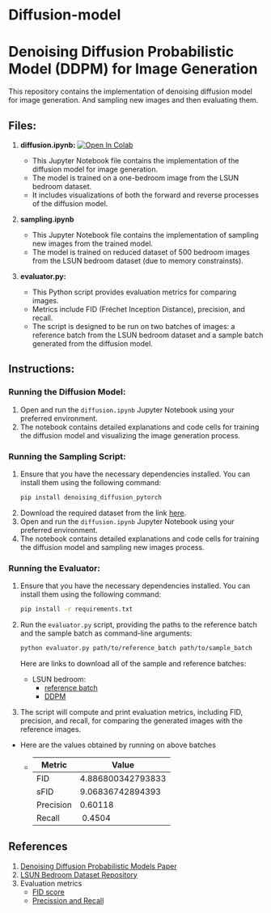 # Diffusion-model

# Denoising Diffusion Probabilistic Model (DDPM) for Image Generation

This repository contains the implementation of denoising diffusion model for image generation. And sampling new images and then evaluating them.
## Files:

1. **diffusion.ipynb:** [![Open In Colab](https://colab.research.google.com/assets/colab-badge.svg)](https://colab.research.google.com/drive/1hxVmxgzttsle-mGP5z9UHZcgNZqg9TXP?usp=sharing)
   - This Jupyter Notebook file contains the implementation of the diffusion model for image generation.
   - The model is trained on a one-bedroom image from the LSUN bedroom dataset.
   - It includes visualizations of both the forward and reverse processes of the diffusion model.

2. **sampling.ipynb**
   - This Jupyter Notebook file contains the implementation of sampling new images from the trained model.
   - The model is trained on reduced dataset of 500 bedroom images from the LSUN bedroom dataset (due to memory constrainsts).

3. **evaluator.py:**
   - This Python script provides evaluation metrics for comparing images.
   - Metrics include FID (Fréchet Inception Distance), precision, and recall.
   - The script is designed to be run on two batches of images: a reference batch from the LSUN bedroom dataset and a sample batch generated from the diffusion model.

## Instructions:

### Running the Diffusion Model:

1. Open and run the `diffusion.ipynb` Jupyter Notebook using your preferred environment.
2. The notebook contains detailed explanations and code cells for training the diffusion model and visualizing the image generation process.


### Running the Sampling Script:

1. Ensure that you have the necessary dependencies installed. You can install them using the following command:
   ```bash
   pip install denoising_diffusion_pytorch
   ```
2. Download the required dataset from the link [here](https://openaipublic.blob.core.windows.net/diffusion/jul-2021/ref_batches/lsun/bedroom/VIRTUAL_lsun_bedroom256.npz).
3. Open and run the `diffusion.ipynb` Jupyter Notebook using your preferred environment.
4. The notebook contains detailed explanations and code cells for training the diffusion model and sampling new images process.

### Running the Evaluator:

1. Ensure that you have the necessary dependencies installed. You can install them using the following command:
   ```bash
   pip install -r requirements.txt
   ```

2. Run the `evaluator.py` script, providing the paths to the reference batch and the sample batch as command-line arguments:
   ```bash
   python evaluator.py path/to/reference_batch path/to/sample_batch
   ```
   Here are links to download all of the sample and reference batches:

   * LSUN bedroom:
     * [reference batch](https://openaipublic.blob.core.windows.net/diffusion/jul-2021/ref_batches/lsun/bedroom/VIRTUAL_lsun_bedroom256.npz)
     * [DDPM](https://openaipublic.blob.core.windows.net/diffusion/jul-2021/ref_batches/lsun/bedroom/ddpm_lsun_bedroom.npz)

3. The script will compute and print evaluation metrics, including FID, precision, and recall, for comparing the generated images with the reference images.
* Here are the values obtained by running on above batches

  * | Metric       | Value                               |
    |--------------|-------------------------------------|
    | FID          | 4.886800342793833                   |
    | sFID         | 9.06836742894393                    |
    | Precision    |  0.60118                            |
    | Recall       | 0.4504                              |
## References
1. [Denoising Diffusion Probabilistic Models Paper](https://arxiv.org/abs/2006.11239)
2. [LSUN Bedroom Dataset Repository](https://github.com/fyu/lsun)
3. Evaluation metrics
   - [FID score](https://github.com/bioinf-jku/TTUR/blob/73ab375cdf952a12686d9aa7978567771084da42/fid.py#L109)
   - [Precission and Recall](https://github.com/openai/guided-diffusion/blob/22e0df8183507e13a7813f8d38d51b072ca1e67c/evaluations/evaluator.py#L194C7-L194C7) 
